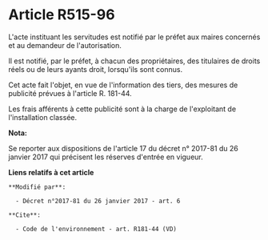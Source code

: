 # Article R515-96

L'acte instituant les servitudes est notifié par le préfet aux maires concernés et au demandeur de l'autorisation. 

Il est notifié, par le préfet, à chacun des propriétaires, des titulaires de droits réels ou de leurs ayants droit,
lorsqu'ils sont connus. 

Cet acte fait l'objet, en vue de l'information des tiers, des mesures de publicité prévues à l'article R. 181-44. 

Les frais afférents à cette publicité sont à la charge de l'exploitant de l'installation classée.

**Nota:**

Se reporter aux dispositions de l'article 17 du décret n° 2017-81 du 26 janvier 2017 qui précisent les réserves d'entrée en
vigueur.

**Liens relatifs à cet article**

	**Modifié par**:

	  - Décret n°2017-81 du 26 janvier 2017 - art. 6

	**Cite**:

	  - Code de l'environnement - art. R181-44 (VD)
